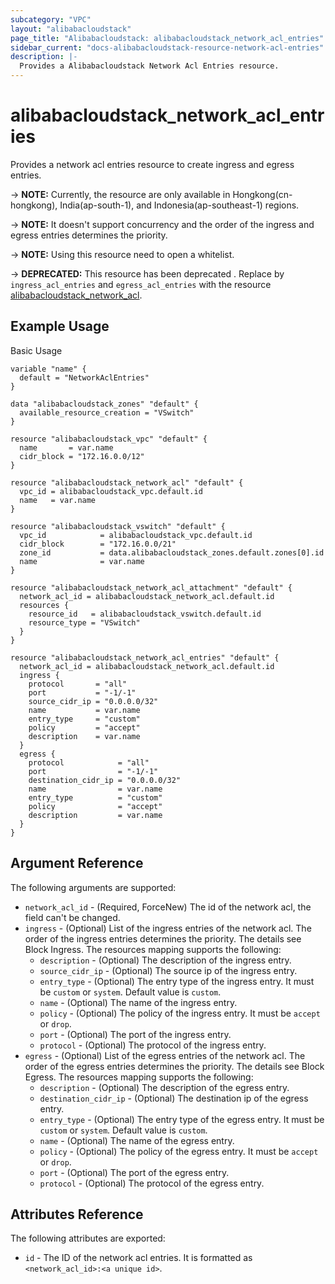 ```yaml
---
subcategory: "VPC"
layout: "alibabacloudstack"
page_title: "Alibabacloudstack: alibabacloudstack_network_acl_entries"
sidebar_current: "docs-alibabacloudstack-resource-network-acl-entries"
description: |-
  Provides a Alibabacloudstack Network Acl Entries resource.
---
```


# alibabacloudstack\_network_acl_entries

Provides a network acl entries resource to create ingress and egress entries.

-> **NOTE:** Currently, the resource are only available in Hongkong(cn-hongkong), India(ap-south-1), and Indonesia(ap-southeast-1) regions.

-> **NOTE:** It doesn't support concurrency and the order of the ingress and egress entries determines the priority.

-> **NOTE:** Using this resource need to open a whitelist.

-> **DEPRECATED:**  This resource  has been deprecated . Replace by `ingress_acl_entries` and `egress_acl_entries` with the resource [alibabacloudstack_network_acl](https://www.terraform.io/docs/providers/alibabacloudstack/r/network_acl.html).

## Example Usage

Basic Usage

```
variable "name" {
  default = "NetworkAclEntries"
}

data "alibabacloudstack_zones" "default" {
  available_resource_creation = "VSwitch"
}

resource "alibabacloudstack_vpc" "default" {
  name       = var.name
  cidr_block = "172.16.0.0/12"
}

resource "alibabacloudstack_network_acl" "default" {
  vpc_id = alibabacloudstack_vpc.default.id
  name   = var.name
}

resource "alibabacloudstack_vswitch" "default" {
  vpc_id            = alibabacloudstack_vpc.default.id
  cidr_block        = "172.16.0.0/21"
  zone_id           = data.alibabacloudstack_zones.default.zones[0].id
  name              = var.name
}

resource "alibabacloudstack_network_acl_attachment" "default" {
  network_acl_id = alibabacloudstack_network_acl.default.id
  resources {
    resource_id   = alibabacloudstack_vswitch.default.id
    resource_type = "VSwitch"
  }
}

resource "alibabacloudstack_network_acl_entries" "default" {
  network_acl_id = alibabacloudstack_network_acl.default.id
  ingress {
    protocol       = "all"
    port           = "-1/-1"
    source_cidr_ip = "0.0.0.0/32"
    name           = var.name
    entry_type     = "custom"
    policy         = "accept"
    description    = var.name
  }
  egress {
    protocol            = "all"
    port                = "-1/-1"
    destination_cidr_ip = "0.0.0.0/32"
    name                = var.name
    entry_type          = "custom"
    policy              = "accept"
    description         = var.name
  }
}
```

## Argument Reference

The following arguments are supported:

* `network_acl_id` - (Required, ForceNew) The id of the network acl, the field can't be changed.
* `ingress` - (Optional) List of the ingress entries of the network acl. The order of the ingress entries determines the priority. The details see Block Ingress. The resources mapping supports the following:
  * `description` - (Optional) The description of the ingress entry.
  * `source_cidr_ip` - (Optional) The source ip of the ingress entry.
  * `entry_type` - (Optional) The entry type of the ingress entry. It must be `custom` or `system`. Default value is `custom`.
  * `name` - (Optional) The name of the ingress entry.
  * `policy` - (Optional) The policy of the ingress entry. It must be `accept` or `drop`.
  * `port` - (Optional) The port of the ingress entry.
  * `protocol` - (Optional) The protocol of the ingress entry.
* `egress` - (Optional) List of the egress entries of the network acl. The order of the egress entries determines the priority. The details see Block Egress. The resources mapping supports the following:
  * `description` - (Optional) The description of the egress entry.
  * `destination_cidr_ip` - (Optional) The destination ip of the egress entry.
  * `entry_type` - (Optional) The entry type of the egress entry. It must be `custom` or `system`. Default value is `custom`.
  * `name` - (Optional) The name of the egress entry.
  * `policy` - (Optional) The policy of the egress entry. It must be `accept` or `drop`.
  * `port` - (Optional) The port of the egress entry.
  * `protocol` - (Optional) The protocol of the egress entry.

## Attributes Reference

The following attributes are exported:

* `id` - The ID of the network acl entries. It is formatted as `<network_acl_id>:<a unique id>`.


